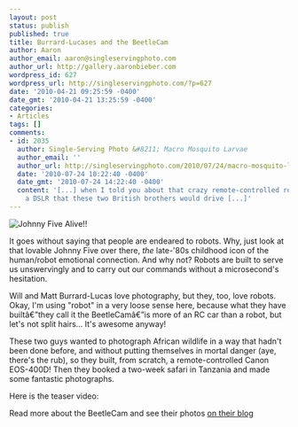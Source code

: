 ```yaml
---
layout: post
status: publish
published: true
title: Burrard-Lucases and the BeetleCam
author: Aaron
author_email: aaron@singleservingphoto.com
author_url: http://gallery.aaronbieber.com
wordpress_id: 627
wordpress_url: http://singleservingphoto.com/?p=627
date: '2010-04-21 09:25:59 -0400'
date_gmt: '2010-04-21 13:25:59 -0400'
categories:
- Articles
tags: []
comments:
- id: 2035
  author: Single-Serving Photo &#8211; Macro Mosquito Larvae
  author_email: ''
  author_url: http://singleservingphoto.com/2010/07/24/macro-mosquito-larvae/
  date: '2010-07-24 10:22:40 -0400'
  date_gmt: '2010-07-24 14:22:40 -0400'
  content: '[...] when I told you about that crazy remote-controlled robot carting
    a DSLR that these two British brothers would drive [...]'
---
```

![Johnny Five
Alive!!](http://singleservingphoto.com/wp-content/uploads/2010/04/johnny-five-259x300.jpg "Johnny Five")

It goes without saying that people are endeared to robots. Why, just
look at that lovable Johnny Five over there, _the_ late-'80s childhood
icon of the human/robot emotional connection. And why not? Robots are
built to serve us unswervingly and to carry out our commands without a
microsecond's hesitation.

Will and Matt Burrard-Lucas love photography, but they, too, love
robots. Okay, I'm using "robot" in a very loose sense here, because what
they have builtâ€”they call it the BeetleCamâ€”is more of an RC car than
a robot, but let's not split hairs... It's awesome anyway!

These two guys wanted to photograph African wildlife in a way that
hadn't been done before, and without putting themselves in mortal danger
(aye, there's the rub), so they built, from scratch, a remote-controlled
Canon EOS-400D! Then they booked a two-week safari in Tanzania and made
some fantastic photographs.

Here is the teaser video:

Read more about the BeetleCam and see their photos [on their
blog](http://blog.burrard-lucas.com/2010/04/adventures-of-beetlecam/.)
